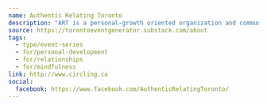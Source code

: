 ```yaml
---
name: Authentic Relating Toronto
description: "ART is a personal-growth oriented organization and community who's mindful practices and spaces often revolve around exploring someone else's world and speaking our truth in relationship with others."
source: https://torontoeventgenerator.substack.com/about
tags:
  - type/event-series
  - for/personal-development
  - for/relationships
  - for/mindfulness
link: http://www.circling.ca
social:
  facebook: https://www.facebook.com/AuthenticRelatingToronto/
---
```

